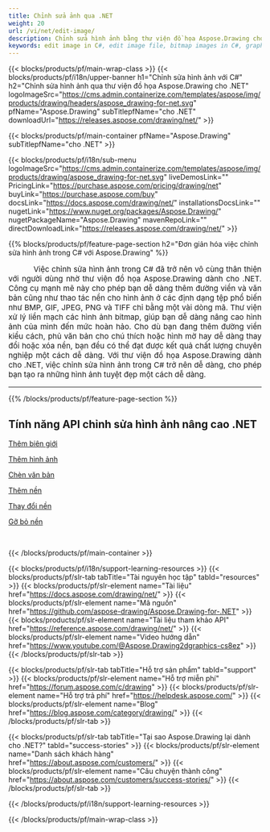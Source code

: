 ```yaml
---
title: Chỉnh sửa ảnh qua .NET
weight: 20
url: /vi/net/edit-image/
description: Chỉnh sửa hình ảnh bằng thư viện đồ họa Aspose.Drawing cho .NET (C#) thêm viền ảnh, chữ và thay đổi hoặc xóa nền
keywords: edit image in C#, edit image file, bitmap images in C#, graphic library cho .NET, add image, add border, Thêm nội dung văn bản, add background, change background, remove background
---
```


{{< blocks/products/pf/main-wrap-class >}}
{{< blocks/products/pf/i18n/upper-banner h1="Chỉnh sửa hình ảnh với C#" h2="Chỉnh sửa hình ảnh qua thư viện đồ họa Aspose.Drawing cho .NET" logoImageSrc="https://cms.admin.containerize.com/templates/aspose/img/products/drawing/headers/aspose_drawing-for-net.svg" pfName="Aspose.Drawing" subTitlepfName="cho .NET" downloadUrl="https://releases.aspose.com/drawing/net/" >}}

{{< blocks/products/pf/main-container pfName="Aspose.Drawing" subTitlepfName="cho .NET" >}}

{{< blocks/products/pf/i18n/sub-menu logoImageSrc="https://cms.admin.containerize.com/templates/aspose/img/products/drawing/aspose_drawing-for-net.svg" liveDemosLink="" PricingLink="https://purchase.aspose.com/pricing/drawing/net" buyLink="https://purchase.aspose.com/buy" docsLink="https://docs.aspose.com/drawing/net/" installationsDocsLink="" nugetLink="https://www.nuget.org/packages/Aspose.Drawing/" nugetPackageName="Aspose.Drawing" mavenRepoLink="" directDownloadLink="https://releases.aspose.com/drawing/net/" >}}

{{% blocks/products/pf/feature-page-section  h2="Đơn giản hóa việc chỉnh sửa hình ảnh trong C# với Aspose.Drawing" %}}
<p align="justify" style="text-indent:50px;font-size:15px;" id="overview" name="overview">
Việc chỉnh sửa hình ảnh trong C# đã trở nên vô cùng thân thiện với người dùng nhờ thư viện đồ họa Aspose.Drawing dành cho .NET. Công cụ mạnh mẽ này cho phép bạn dễ dàng thêm đường viền và văn bản cũng như thao tác nền cho hình ảnh ở các định dạng tệp phổ biến như BMP, GIF, JPEG, PNG và TIFF chỉ bằng một vài dòng mã. Thư viện xử lý liền mạch các hình ảnh bitmap, giúp bạn dễ dàng nâng cao hình ảnh của mình đến mức hoàn hảo. Cho dù bạn đang thêm đường viền kiểu cách, phủ văn bản cho chú thích hoặc hình mờ hay dễ dàng thay đổi hoặc xóa nền, bạn đều có thể đạt được kết quả chất lượng chuyên nghiệp một cách dễ dàng. Với thư viện đồ họa Aspose.Drawing dành cho .NET, việc chỉnh sửa hình ảnh trong C# trở nên dễ dàng, cho phép bạn tạo ra những hình ảnh tuyệt đẹp một cách dễ dàng.</p>

<hr/>
{{% /blocks/products/pf/feature-page-section %}}

<!--Feature-section Start-->
<div class="container-fluid features-section bg-gray singleproduct">
 <a class="anchor" id="features" name="features">
 </a>
 <div class="row">
  <div class="container">
   <h2 class="h2title">
    Tính năng API chỉnh sửa hình ảnh nâng cao .NET
   </h2>
   <p>
   </p>
   <div class="col-lg-4">
    <em class="fa fa-pencil-square-o ico-blue fa-2x col-lg-2">
    </em>
    <p class="col-lg-10"><a href="add-border/">Thêm biên giới</a>
    </p>
   </div>
   <div class="col-lg-4">
    <em class="fa fa-pencil-square-o ico-blue fa-2x col-lg-2">
    </em>
    <p class="col-lg-10">
     <a href="add-image/">Thêm hình ảnh</a>
    </p>
   </div>
   <div class="col-lg-4">
    <em class="fa fa-font ico-blue fa-2x col-lg-2">
    </em>
    <p class="col-lg-10">
     <a href="add-text/">Chèn văn bản</a>
    </p>
   </div>
   <div class="col-lg-4">
    <em class="fa fa-pencil-square-o ico-blue fa-2x col-lg-2">
    </em>
    <p class="col-lg-10">
     <a href="add-background/">Thêm nền</a>
    </p>
   </div>
   <div class="col-lg-4">
    <em class="fa fa-cog ico-blue fa-2x col-lg-2">
    </em>
    <p class="col-lg-10">
     <a href="change-background/">Thay đổi nền</a>
    </p>
   </div>
   <div class="col-lg-4">
    <em class="fa fa-cog ico-blue fa-2x col-lg-2">
    </em>
    <p class="col-lg-10">
     <a href="remove-background/">Gỡ bỏ nền</a>
    </p>
   </div>
  </div> 
 </div>
</div>  
<br/>

{{< /blocks/products/pf/main-container >}}

{{< blocks/products/pf/i18n/support-learning-resources >}}
{{< blocks/products/pf/slr-tab tabTitle="Tài nguyên học tập" tabId="resources" >}}
{{< blocks/products/pf/slr-element name="Tài liệu" href="https://docs.aspose.com/drawing/net/" >}}
{{< blocks/products/pf/slr-element name="Mã nguồn" href="https://github.com/aspose-drawing/Aspose.Drawing-for-.NET" >}}
{{< blocks/products/pf/slr-element name="Tài liệu tham khảo API" href="https://reference.aspose.com/drawing/net/" >}}
{{< blocks/products/pf/slr-element name="Video hướng dẫn" href="https://www.youtube.com/@Aspose.Drawing2dgraphics-cs8ez" >}}
{{< /blocks/products/pf/slr-tab >}}

{{< blocks/products/pf/slr-tab tabTitle="Hỗ trợ sản phẩm" tabId="support" >}}
{{< blocks/products/pf/slr-element name="Hỗ trợ miễn phí" href="https://forum.aspose.com/c/drawing" >}}
{{< blocks/products/pf/slr-element name="Hỗ trợ trả phí" href="https://helpdesk.aspose.com/" >}}
{{< blocks/products/pf/slr-element name="Blog" href="https://blog.aspose.com/category/drawing/" >}}
{{< /blocks/products/pf/slr-tab >}}

{{< blocks/products/pf/slr-tab tabTitle="Tại sao Aspose.Drawing lại dành cho .NET?" tabId="success-stories" >}}
{{< blocks/products/pf/slr-element name="Danh sách khách hàng" href="https://about.aspose.com/customers/" >}}
{{< blocks/products/pf/slr-element name="Câu chuyện thành công" href="https://about.aspose.com/customers/success-stories/" >}}
{{< /blocks/products/pf/slr-tab >}}

{{< /blocks/products/pf/i18n/support-learning-resources >}}

{{< /blocks/products/pf/main-wrap-class >}}
